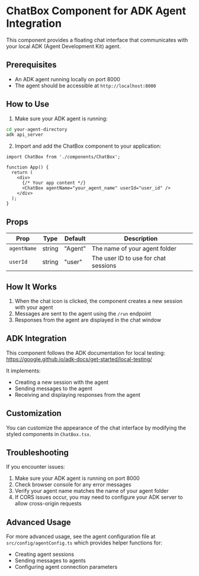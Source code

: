 # ChatBox Component for ADK Agent Integration

This component provides a floating chat interface that communicates with your local ADK (Agent Development Kit) agent.

## Prerequisites

- An ADK agent running locally on port 8000
- The agent should be accessible at `http://localhost:8000`

## How to Use

1. Make sure your ADK agent is running:

```bash
cd your-agent-directory
adk api_server
```

2. Import and add the ChatBox component to your application:

```tsx
import ChatBox from './components/ChatBox';

function App() {
  return (
    <div>
      {/* Your app content */}
      <ChatBox agentName="your_agent_name" userId="user_id" />
    </div>
  );
}
```

## Props

| Prop        | Type   | Default | Description                          |
| ----------- | ------ | ------- | ------------------------------------ |
| `agentName` | string | "Agent" | The name of your agent folder        |
| `userId`    | string | "user"  | The user ID to use for chat sessions |

## How It Works

1. When the chat icon is clicked, the component creates a new session with your agent
2. Messages are sent to the agent using the `/run` endpoint
3. Responses from the agent are displayed in the chat window

## ADK Integration

This component follows the ADK documentation for local testing:
https://google.github.io/adk-docs/get-started/local-testing/

It implements:

- Creating a new session with the agent
- Sending messages to the agent
- Receiving and displaying responses from the agent

## Customization

You can customize the appearance of the chat interface by modifying the styled components in `ChatBox.tsx`.

## Troubleshooting

If you encounter issues:

1. Make sure your ADK agent is running on port 8000
2. Check browser console for any error messages
3. Verify your agent name matches the name of your agent folder
4. If CORS issues occur, you may need to configure your ADK server to allow cross-origin requests

## Advanced Usage

For more advanced usage, see the agent configuration file at `src/config/agentConfig.ts` which provides helper functions for:

- Creating agent sessions
- Sending messages to agents
- Configuring agent connection parameters
